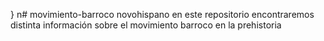}
n# movimiento-barroco  novohispano
en este repositorio encontraremos distinta información sobre el movimiento barroco en la prehistoria   

